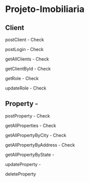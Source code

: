 # Projeto-Imobiliaria

## Client

postClient - Check

postLogin - Check

getAllClients - Check

getClientById - Check

getRole - Check

updateRole - Check

## Property -

postProperty - Check

getAllProperties - Check

getAllPropertyByCity - Check

getAllPropertyByAddress - Check

getAllPropertyByState -

updateProperty -

deleteProperty
